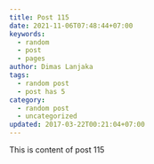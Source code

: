 ```yaml
---
title: Post 115
date: 2021-11-06T07:48:44+07:00
keywords:
  - random
  - post
  - pages
author: Dimas Lanjaka
tags:
  - random post
  - post has 5
category:
  - random post
  - uncategorized
updated: 2017-03-22T00:21:04+07:00
---
```

This is content of post 115